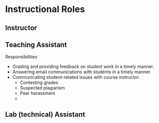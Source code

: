# Instructional Roles

## Instructor

## Teaching Assistant
Responsibilities

- Grading and providing feedback on student work in a timely manner.
- Answering email communications with students in a timely manner.
- Communicating student-related issues with course instructor.
    - Contesting grades
    - Suspected plagiarism
    - Peer harassment
    - 

## Lab (technical) Assistant
